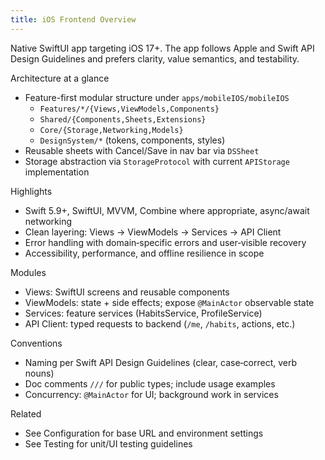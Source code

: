 ```yaml
---
title: iOS Frontend Overview
---
```


Native SwiftUI app targeting iOS 17+. The app follows Apple and Swift API Design Guidelines and prefers clarity, value semantics, and testability.

Architecture at a glance
- Feature-first modular structure under `apps/mobileIOS/mobileIOS`
  - `Features/*/{Views,ViewModels,Components}`
  - `Shared/{Components,Sheets,Extensions}`
  - `Core/{Storage,Networking,Models}`
  - `DesignSystem/*` (tokens, components, styles)
- Reusable sheets with Cancel/Save in nav bar via `DSSheet`
- Storage abstraction via `StorageProtocol` with current `APIStorage` implementation

Highlights
- Swift 5.9+, SwiftUI, MVVM, Combine where appropriate, async/await networking
- Clean layering: Views → ViewModels → Services → API Client
- Error handling with domain‑specific errors and user‑visible recovery
- Accessibility, performance, and offline resilience in scope

Modules
- Views: SwiftUI screens and reusable components
- ViewModels: state + side effects; expose `@MainActor` observable state
- Services: feature services (HabitsService, ProfileService)
- API Client: typed requests to backend (`/me`, `/habits`, actions, etc.)

Conventions
- Naming per Swift API Design Guidelines (clear, case‑correct, verb nouns)
- Doc comments `///` for public types; include usage examples
- Concurrency: `@MainActor` for UI; background work in services

Related
- See Configuration for base URL and environment settings
- See Testing for unit/UI testing guidelines

